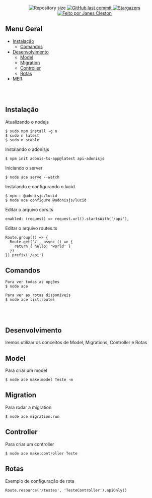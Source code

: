 <p align="center">
  <img alt="Repository size" src="https://img.shields.io/github/repo-size/jcleston/core-api-adonisjs2">
  <a href="https://github.com/jcleston/core-api-adonisjs2/commits/main">
    <img alt="GitHub last commit" src="https://img.shields.io/github/last-commit/jcleston/core-api-adonisjs2">
  </a>
   <a href="https://github.com/jcleston/core-api-adonisjs2/stargazers">
    <img alt="Stargazers" src="https://img.shields.io/github/stars/jcleston/core-api-adonisjs2?style=social">
  </a>
  <a href="https://www.linkedin.com/in/janescleston/">
    <img alt="Feito por Janes Cleston" src="https://img.shields.io/badge/feito%20por-Janes%20Cleston-%237519C1">
  </a>
</p>

## Menu Geral
<!--ts-->
* [Instalação](#instalação)
  * [Comandos](#comandos)
* [Desenvolvimento](#desenvolvimento)
  * [Model](#model)
  * [Migration](#migration)
  * [Controller](#controller)
  * [Rotas](#rotas)
* [MER](#mer)


<!--te-->
<br /><br />

## Instalação
Atualizando o nodejs

```shell
$ sudo npm install -g n
$ sudo n latest
$ sudo n stable
```

Instalando o adonisjs

```shell
$ npm init adonis-ts-app@latest api-adonisjs
```

Iniciando o server
```shell
$ node ace serve --watch
```

Instalando e configurando o lucid
```shell
$ npm i @adonisjs/lucid
$ node ace configure @adonisjs/lucid
```
Editar o arquivo cors.ts
```shell
enabled: (request) => request.url().startsWith('/api'),
```

Editar o arquivo routes.ts
```shell
Route.group(() => {
  Route.get('/', async () => {
    return { hello: 'world' }
  })
}).prefix('/api')
```

## Comandos
```shell
Para ver todas as opções
$ node ace

Para ver as rotas disponiveis
$ node ace list:routes
```

<br /><br />

## Desenvolvimento
Iremos utilizar os conceitos de Model, Migrations, Controller e Rotas

## Model
Para criar um model
```shell
$ node ace make:model Teste -m
```

## Migration
Para rodar a migration
```shell
$ node ace migration:run
```

## Controller
Para criar um controller
```shell
$ node ace make:controller Teste
```

## Rotas
Exemplo de configuração de rota
```shell
Route.resource('/testes', 'TesteController').apiOnly()
```
